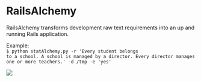 # RailsAlchemy
RailsAlchemy transforms development raw text requirements into an up and running Rails application.<br>

Example:<br>
<code>$ python statAlchemy.py -r 'Every student belongs to a school. A school is managed by a director. Every director manages one or more teachers.' -d /tmp -e 'yes'</code><br>

<img src='https://github.com/slrbl/rails-alchemy/blob/master/image.png'/>
